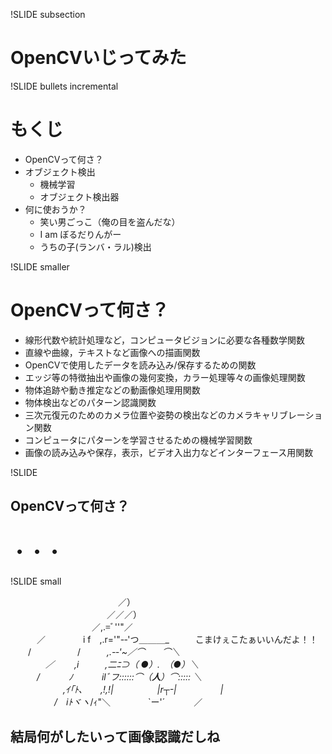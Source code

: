 !SLIDE subsection
# OpenCVいじってみた #

!SLIDE bullets incremental
# もくじ #

* OpenCVって何さ？
* オブジェクト検出
  + 機械学習
  + オブジェクト検出器
* 何に使おうか？
  + 笑い男ごっこ（俺の目を盗んだな）
  + I am ぼるだりんがー
  + うちの子(ランバ・ラル)検出

!SLIDE smaller
# OpenCVって何さ？

* 線形代数や統計処理など，コンピュータビジョンに必要な各種数学関数
* 直線や曲線，テキストなど画像への描画関数
* OpenCVで使用したデータを読み込み/保存するための関数
* エッジ等の特徴抽出や画像の幾何変換，カラー処理等々の画像処理関数
* 物体追跡や動き推定などの動画像処理用関数
* 物体検出などのパターン認識関数
* 三次元復元のためのカメラ位置や姿勢の検出などのカメラキャリブレーション関数
* コンピュータにパターンを学習させるための機械学習関数
* 画像の読み込みや保存，表示，ビデオ入出力などインターフェース用関数

!SLIDE
## OpenCVって何さ？

# ・・・

!SLIDE small
<div class="aa">

　　　　　　　　　　　　 ／）<br>
　　　　　　　　　　　／／／）<br>
　　　　　　　　　 ／,.=ﾞ''"／<br>
　　　／　　　　 i f　,.r='"-‐'つ＿＿＿_　　　こまけぇこたぁいいんだよ！！<br>
　　/　　　　　 /　　　_,.-‐'~／⌒　　⌒＼<br>
　　　　／　　 ,i　　　,二ﾆ⊃（ ●）.　（●）＼<br>
　　　/　　　 ﾉ　　　 ilﾞフ::::::⌒（__人__）⌒::::: ＼<br>
　　　　　　,ｲ｢ﾄ､　　,!,!|　　　　　|r┬-|　　　　　|<br>
　　　　　/　iﾄヾヽ_/ｨ"＼　　　　 `ー'´　　　 ／<br>

</div>

## 結局何がしたいって画像認識だしね


